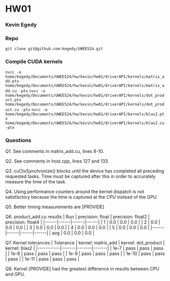 # HW01
### Kevin Egedy

### Repo
`git clone git@github.com:kegedy/UWEE524.git`

### Compile CUDA kernels
`nvcc -o home/kegedy/Documents/UWEE524/hw/kevin/hw01/driverAPI/kernels/matrix_add.ptx home/kegedy/Documents/UWEE524/hw/kevin/hw01/driverAPI/kernels/matrix_add.cu -ptx`
`nvcc -o home/kegedy/Documents/UWEE524/hw/kevin/hw01/driverAPI/kernels/dot_product.ptx home/kegedy/Documents/UWEE524/hw/kevin/hw01/driverAPI/kernels/dot_product.cu -ptx`
`nvcc -o home/kegedy/Documents/UWEE524/hw/kevin/hw01/driverAPI/kernels/blas2.ptx home/kegedy/Documents/UWEE524/hw/kevin/hw01/driverAPI/kernels/blas2.cu -ptx`

### Questions
Q1. See comments in matrix_add.cu, lines 8-10.

Q2. See comments in host.cpp, lines 127 and 133.

Q3. cuCtxSynchronize() blocks until the device has completed all preceding requested tasks. Time must be captured after this in order to accurately measure the time of the task.

Q4. Using performance counters around the kernel dispatch is not satisfactory because the time is captured at the CPU instead of the GPU.

Q5. Better timing measurements are [PROVIDE]

Q6. product_add.cu results
| Run  | precision: float | precision: float2 | precision: float4 |
|------|------|------|------|
|  1   | 0.0  | 0.0  | 0.0  |
|  2   | 0.0  | 0.0  | 0.0  |
|  3   | 0.0  | 0.0  | 0.0  |
|  4   | 0.0  | 0.0  | 0.0  |
|  5   | 0.0  | 0.0  | 0.0  |
|------|------|------|------|
| avg  | 0.0  | 0.0  | 0.0  |

Q7. Kernel tolerances
| Tolerance | kernel: matrix_add | kernel: dot_product | kernel: blas2 |
|-----------|-------|-------|-------|
| 1e-7      | pass  | pass  | pass  |
| 1e-8      | pass  | pass  | pass  |
| 1e-9      | pass  | pass  | pass  |
| 1e-10     | pass  | pass  | pass  |
| 1e-11     | pass  | pass  | pass  |


Q8. Kernel [PROVIDE] had the greatest difference in results between CPU and GPU.